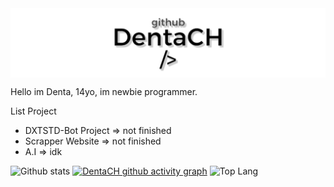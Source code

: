 <body>
    <a href=https://github.com/DentaCH><img src="./github.jpg", align=center></img></a>
    <p align=left> Hello im Denta, 14yo, im newbie programmer.<p>

List Project
- DXTSTD-Bot Project => not finished
- Scrapper Website => not finished
- A.I => idk
     
![Github stats](https://github-readme-stats.vercel.app/api?username=DentaCH&show_icons=true&title_color=000000&icon_color=bb2acf&text_color=000000&bg_color=ffffff)
[![DentaCH github activity graph](https://activity-graph.herokuapp.com/graph?username=DentaCH&bg_color=ffffff&color=000000&line=00c2ff)](https://github.com/DentaCH)
![Top Lang](https://github-readme-stats.vercel.app/api/top-langs?username=DentaCH&show_icons=true&locale=en&bg_color=ffffff&text_color=000000&layout=compact)

</body>

 
<!--
**DentaStudio/DentaStudio** is a ✨ _special_ ✨ repository because its `README.md` (this file) appears on your GitHub profile.

Here are some ideas to get you started:

- 🔭 I’m currently working on ...
- 🌱 I’m currently learning ...
- 👯 I’m looking to collaborate on ...
- 🤔 I’m looking for help with ...
- 💬 Ask me about ...
- 📫 How to reach me: ...
- 😄 Pronouns: ...
- ⚡ Fun fact: ...
-->

